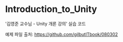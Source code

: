 # Introduction_to_Unity
'김영준 교수님 - Unity 개론 강의' 실습 코드

예제 파일 출처:
https://github.com/gilbutITbook/080302
